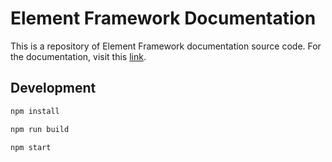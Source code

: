 # Element Framework Documentation

This is a repository of Element Framework documentation source code. For the documentation, visit this [link](https://ui.refinitiv.com).

## Development

```sh
npm install

npm run build

npm start
```
